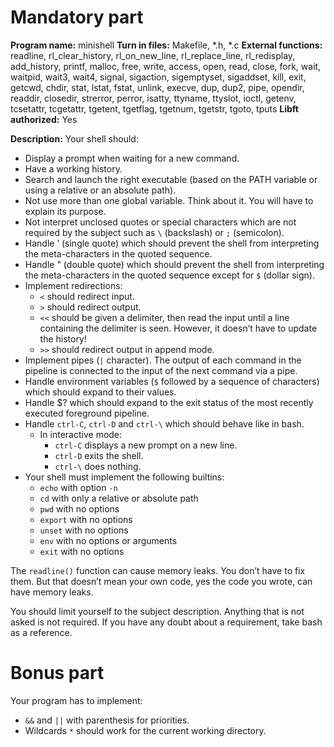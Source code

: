 # Mandatory part
**Program name:** minishell
**Turn in files:** Makefile, *.h, *.c
**External functions:** readline, rl_clear_history, rl_on_new_line, rl_replace_line, rl_redisplay, add_history, printf, malloc, free, write, access, open, read, close, fork, wait, waitpid, wait3, wait4, signal, sigaction, sigemptyset, sigaddset, kill, exit, getcwd, chdir, stat, lstat, fstat, unlink, execve, dup, dup2, pipe, opendir, readdir, closedir, strerror, perror, isatty, ttyname, ttyslot, ioctl, getenv, tcsetattr, tcgetattr, tgetent, tgetflag, tgetnum, tgetstr, tgoto, tputs
**Libft authorized:** Yes

**Description:**
Your shell should:
- Display a prompt when waiting for a new command.
- Have a working history.
- Search and launch the right executable (based on the PATH variable or using a relative or an absolute path).
- Not use more than one global variable. Think about it. You will have to explain its purpose.
- Not interpret unclosed quotes or special characters which are not required by the subject such as `\` (backslash) or `;` (semicolon).
- Handle ’ (single quote) which should prevent the shell from interpreting the meta-characters in the quoted sequence.
- Handle " (double quote) which should prevent the shell from interpreting the meta-characters in the quoted sequence except for `$` (dollar sign).
- Implement redirections:
    - `<` should redirect input.
    - `>` should redirect output.
    - `<<` should be given a delimiter, then read the input until a line containing the delimiter is seen. However, it doesn’t have to update the history!
    - `>>` should redirect output in append mode.
- Implement pipes (`|` character). The output of each command in the pipeline is connected to the input of the next command via a pipe.
- Handle environment variables (`$` followed by a sequence of characters) which should expand to their values.
- Handle $? which should expand to the exit status of the most recently executed foreground pipeline.
- Handle `ctrl-C`, `ctrl-D` and `ctrl-\` which should behave like in bash.
    - In interactive mode:
        - `ctrl-C` displays a new prompt on a new line.
        - `ctrl-D` exits the shell.
        - `ctrl-\` does nothing.
- Your shell must implement the following builtins:
    - `echo` with option `-n`
    - `cd` with only a relative or absolute path
    - `pwd` with no options
    - `export` with no options
    - `unset` with no options
    - `env` with no options or arguments
    - `exit` with no options

The `readline()` function can cause memory leaks. You don’t have to fix them. But that doesn’t mean your own code, yes the code you wrote, can have memory leaks.

You should limit yourself to the subject description.  Anything that is not asked is not required. If you have any doubt about a requirement, take bash as a reference.


# Bonus part

Your program has to implement:
- `&&` and `||` with parenthesis for priorities.
- Wildcards `*` should work for the current working directory.
